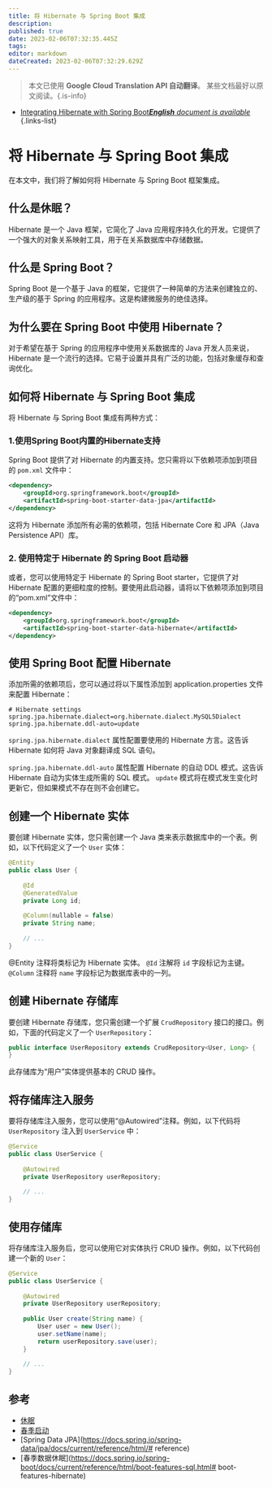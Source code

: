 ```yaml
---
title: 将 Hibernate 与 Spring Boot 集成
description: 
published: true
date: 2023-02-06T07:32:35.445Z
tags: 
editor: markdown
dateCreated: 2023-02-06T07:32:29.629Z
---
```


> 本文已使用 **Google Cloud Translation API 自动翻译**。
某些文档最好以原文阅读。{.is-info}



- [Integrating Hibernate with Spring Boot***English** document is available*](/en/Knowledge-base/Spring-Boot/integrating-hibernate-with-spring-boot)
{.links-list}


# 将 Hibernate 与 Spring Boot 集成

在本文中，我们将了解如何将 Hibernate 与 Spring Boot 框架集成。

## 什么是休眠？

Hibernate 是一个 Java 框架，它简化了 Java 应用程序持久化的开发。它提供了一个强大的对象关系映射工具，用于在关系数据库中存储数据。

## 什么是 Spring Boot？

Spring Boot 是一个基于 Java 的框架，它提供了一种简单的方法来创建独立的、生产级的基于 Spring 的应用程序。这是构建微服务的绝佳选择。

## 为什么要在 Spring Boot 中使用 Hibernate？

对于希望在基于 Spring 的应用程序中使用关系数据库的 Java 开发人员来说，Hibernate 是一个流行的选择。它易于设置并具有广泛的功能，包括对象缓存和查询优化。

## 如何将 Hibernate 与 Spring Boot 集成

将 Hibernate 与 Spring Boot 集成有两种方式：

### 1.使用Spring Boot内置的Hibernate支持

Spring Boot 提供了对 Hibernate 的内置支持。您只需将以下依赖项添加到项目的 `pom.xml` 文件中：

```xml
<dependency>
    <groupId>org.springframework.boot</groupId>
    <artifactId>spring-boot-starter-data-jpa</artifactId>
</dependency>
```

这将为 Hibernate 添加所有必需的依赖项，包括 Hibernate Core 和 JPA（Java Persistence API）库。

### 2. 使用特定于 Hibernate 的 Spring Boot 启动器

或者，您可以使用特定于 Hibernate 的 Spring Boot starter，它提供了对 Hibernate 配置的更细粒度的控制。要使用此启动器，请将以下依赖项添加到项目的“pom.xml”文件中：

```xml
<dependency>
    <groupId>org.springframework.boot</groupId>
    <artifactId>spring-boot-starter-data-hibernate</artifactId>
</dependency>
```

## 使用 Spring Boot 配置 Hibernate

添加所需的依赖项后，您可以通过将以下属性添加到 application.properties 文件来配置 Hibernate：

```properties
# Hibernate settings
spring.jpa.hibernate.dialect=org.hibernate.dialect.MySQL5Dialect
spring.jpa.hibernate.ddl-auto=update
```

`spring.jpa.hibernate.dialect` 属性配置要使用的 Hibernate 方言。这告诉 Hibernate 如何将 Java 对象翻译成 SQL 语句。

`spring.jpa.hibernate.ddl-auto` 属性配置 Hibernate 的自动 DDL 模式。这告诉 Hibernate 自动为实体生成所需的 SQL 模式。 `update` 模式将在模式发生变化时更新它，但如果模式不存在则不会创建它。

## 创建一个 Hibernate 实体

要创建 Hibernate 实体，您只需创建一个 Java 类来表示数据库中的一个表。例如，以下代码定义了一个 `User` 实体：

```java
@Entity
public class User {
 
    @Id
    @GeneratedValue
    private Long id;
 
    @Column(nullable = false)
    private String name;
 
    // ...
}
```

@Entity 注释将类标记为 Hibernate 实体。 `@Id` 注解将 `id` 字段标记为主键。 `@Column` 注释将 `name` 字段标记为数据库表中的一列。

## 创建 Hibernate 存储库

要创建 Hibernate 存储库，您只需创建一个扩展 `CrudRepository` 接口的接口。例如，下面的代码定义了一个 `UserRepository`：

```java
public interface UserRepository extends CrudRepository<User, Long> {
}
```

此存储库为“用户”实体提供基本的 CRUD 操作。

## 将存储库注入服务

要将存储库注入服务，您可以使用“@Autowired”注释。例如，以下代码将 `UserRepository` 注入到 `UserService` 中：

```java
@Service
public class UserService {
 
    @Autowired
    private UserRepository userRepository;
 
    // ...
}
```

## 使用存储库

将存储库注入服务后，您可以使用它对实体执行 CRUD 操作。例如，以下代码创建一个新的 `User`：

```java
@Service
public class UserService {
 
    @Autowired
    private UserRepository userRepository;
 
    public User create(String name) {
        User user = new User();
        user.setName(name);
        return userRepository.save(user);
    }
 
    // ...
}
```

## 参考

- [休眠](https://hibernate.org/)
- [春季启动](https://spring.io/projects/spring-boot)
- [Spring Data JPA](https://docs.spring.io/spring-data/jpa/docs/current/reference/html/# reference)
- [春季数据休眠](https://docs.spring.io/spring-boot/docs/current/reference/html/boot-features-sql.html# boot-features-hibernate)